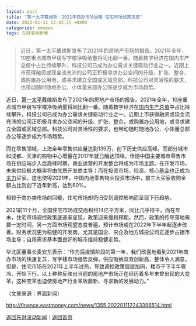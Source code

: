 ```yaml
---
layout: post
title: "第一太平戴维斯：2021年商办市场回暖 住宅市场政策见底"
date: 2022-01-11 12:43:25 +0800
categories: emnews
tags: 东财滚动新闻
---
```

> 近日，第一太平戴维斯发布了2021年的房地产市场的报告。2021年全年，10座重点城市甲级写字楼净吸纳量将同比翻一番。随着数字经济在国内生产总值中占比持续攀升，科技公司已成为办公需求关键驱动行业之一。近期上市获得融资或现金流充沛的公司正积极寻求办公空间的升级、扩张、整合，或购置办公用地，或寻求建立全国或区域总部。科技公司对灵活性的要求，也带动随时随地办公、小体量总部办公等逐步成为市场趋势。

<p>近日，<span id="Info.116.00142"><a href="http://quote.eastmoney.com/unify/r/116.00142" class="keytip" data-code="116,00142">第一太平</a></span>戴维斯发布了2021年的房地产市场的报告。2021年全年，10座重点城市甲级写字楼净吸纳量将同比翻一番。随着数字经济在<span id="Info.343"><a href="http://data.eastmoney.com/cjsj/gdp.html" class="infokey">国内生产总值</a></span>中占比持续攀升，科技公司已成为办公需求关键驱动行业之一。近期上市获得融资或现金流充沛的公司正积极寻求办公空间的升级、扩张、整合，或购置办公用地，或寻求建立全国或区域总部。科技公司对灵活性的要求，也带动随时随地办公、小体量总部办公等逐步成为市场趋势。</p>
 <p>而在零售领域，上海全年零售供应量达到139万，创下历史供应高峰。而部分城市如成都、天津的购物中心增量在2017年就已触达顶峰。伴随中国主要城市零售市场在供应端步入后高峰时期，商业运营的开发整合将成为市场主题。在开发市场，未来供应极大概率将由优质开发商主导；而在投资市场，险资、核心<span id="Info.3293"><a href="http://data.eastmoney.com/zlsj/" class="infokey">基金</a></span>也正成为<span id="Info.3291"><a href="http://data.eastmoney.com/zlsj/" class="infokey">主力</a></span>买家。这也使得2021年，中国内地零售物业投资市场中，前三大买家收购金额占比则创下近年新高，达到60%。</p>
 <p>相较于商办类市场的回暖，住宅市场却仍旧受到调控影响而呈现下行趋势。</p>
 <p>2021前11个月，全国住宅市场成交面积约14亿平方米，同比几乎持平。而在年末，住宅市场调控政策底逐渐显现，政策迎来缓和预期。然而，政策的传导落地需要一定时间，另一方面市场观望态度普遍，预计市场或在2022年下半年起逐步改善。财务状况更为稳健的开发商，尤其是国企、央企及地方城投公司正逐步占据市场主导；自用需求基本面良好的城市维持稳健走势。</p>
 <p>华北区董事长麦安东表示：“作为后疫情阶段的第一年，我们欣喜地看到2021年商办市场的快速复苏，写字楼市场强势反弹，供应吸纳双双创新高，整体令人满意。但是，住宅市场在2021年上半年过热，导致调控政策层层加码，楼市于下半年骤冷、开始下行。以上种种反映出当前的房地产市场正在经历着多年未曾出现的大变革，这种变革也迫使房地产行业革故鼎新、寻求新的发展动力。”</p><p class="em_media">（文章来源：界面新闻）</p>

<http://finance.eastmoney.com/news/1355,202201112243396514.html>

[返回东财滚动新闻](//finews.withounder.com/emnews/)｜[返回首页](//finews.withounder.com/)